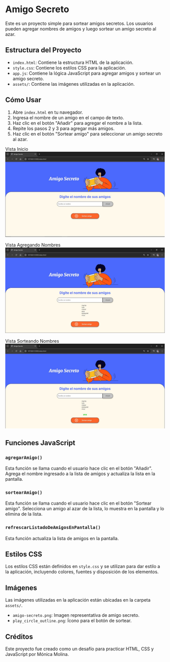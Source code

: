 # Amigo Secreto

Este es un proyecto simple para sortear amigos secretos. Los usuarios pueden agregar nombres de amigos y luego sortear un amigo secreto al azar.

## Estructura del Proyecto

- `index.html`: Contiene la estructura HTML de la aplicación.
- `style.css`: Contiene los estilos CSS para la aplicación.
- `app.js`: Contiene la lógica JavaScript para agregar amigos y sortear un amigo secreto.
- `assets/`: Contiene las imágenes utilizadas en la aplicación.

## Cómo Usar

1. Abre `index.html` en tu navegador.
2. Ingresa el nombre de un amigo en el campo de texto.
3. Haz clic en el botón "Añadir" para agregar el nombre a la lista.
4. Repite los pasos 2 y 3 para agregar más amigos.
5. Haz clic en el botón "Sortear amigo" para seleccionar un amigo secreto al azar.

Vista Inicio
![inicio](assets/captura-pantalla/inicio.JPG)

Vista Agregando Nombres
![nombres](assets/captura-pantalla/nombres.JPG)

Vista Sorteando Nombres
![sorteo-amigo](assets/captura-pantalla/sorteo-amigo.JPG)

## Funciones JavaScript

### `agregarAmigo()`

Esta función se llama cuando el usuario hace clic en el botón "Añadir". Agrega el nombre ingresado a la lista de amigos y actualiza la lista en la pantalla.

### `sortearAmigo()`

Esta función se llama cuando el usuario hace clic en el botón "Sortear amigo". Selecciona un amigo al azar de la lista, lo muestra en la pantalla y lo elimina de la lista.

### `refrescarListadoDeAmigosEnPantalla()`

Esta función actualiza la lista de amigos en la pantalla.

## Estilos CSS

Los estilos CSS están definidos en `style.css` y se utilizan para dar estilo a la aplicación, incluyendo colores, fuentes y disposición de los elementos.

## Imágenes

Las imágenes utilizadas en la aplicación están ubicadas en la carpeta `assets/`.

- `amigo-secreto.png`: Imagen representativa de amigo secreto.
- `play_circle_outline.png`: Ícono para el botón de sortear.

## Créditos

Este proyecto fue creado como un desafío para practicar HTML, CSS y JavaScript por Mónica Molina.